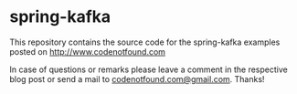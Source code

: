 spring-kafka
============

This repository contains the source code for the spring-kafka examples posted on http://www.codenotfound.com

In case of questions or remarks please leave a comment in the respective blog post or send a mail to codenotfound.com@gmail.com. Thanks!
